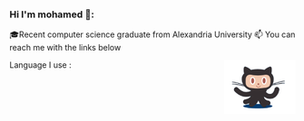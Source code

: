  <h3>Hi I'm mohamed 👋:</h3>
🎓Recent computer science graduate from Alexandria University 
📫 You can reach me with the links below

<p align="center>
<a href="https://www.linkedin.com/in/muhamedhassan007/"></a>
<a href="https://twitter.com/muhamed2711"></a>
<a href="https://www.instagram.com/muhamed.hassan_x/?hl=en"></a>
</p>
<img src="logo.gif" align="right" width="25%">
<!--
**muhamedhassan007/muhamedhassan007** is a ✨ _special_ ✨ repository because its `README.md` (this file) appears on your GitHub profile.
-->
Language I use :

<a href= " https://camo.githubusercontent.com/30cc89f9d45d7901e66c79dd68f99ad29ed54927/68747470733a2f2f696d672e736869656c64732e696f2f62616467652f2d432d3030303030303f7374796c653d666c6174266c6f676f3d63"></a>

<a href= " https://camo.githubusercontent.com/ddfb4ac38b50b88d125a14d95df9138244a8f4ae/68747470733a2f2f696d672e736869656c64732e696f2f62616467652f2d432b2b2d3030303030303f7374796c653d666c6174266c6f676f3d63253242253242"></a>

